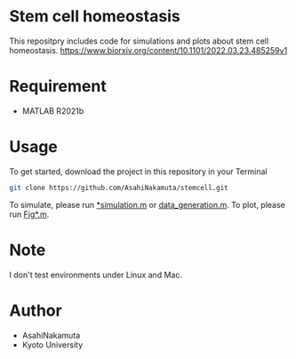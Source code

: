 # Stem cell homeostasis
This repositpry includes code for simulations and plots about stem cell homeostasis.
https://www.biorxiv.org/content/10.1101/2022.03.23.485259v1

# Requirement
 
* MATLAB R2021b
 
# Usage
 
To get started, download the project in this repository in your Terminal
```bash
git clone https://github.com/AsahiNakamuta/stemcell.git
```
To simulate, please run [*simulation.m](https://github.com/AsahiNakamuta/stemcell/blob/main/code/Fig2/simulation.m) or [data_generation.m](https://github.com/AsahiNakamuta/stemcell/blob/main/code/Fig4/data_generation.m).
To plot, please run [Fig*.m](https://github.com/AsahiNakamuta/stemcell/blob/main/code/Fig2/Fig2ABC.m).
 
# Note

I don't test environments under Linux and Mac.
 
# Author
 
* AsahiNakamuta
* Kyoto University
